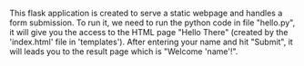 This flask application is created to serve a static webpage and handles a form submission. To run it, we need to run the python code in file "hello.py", it will give you the access to the HTML page "Hello There" (created by the 'index.html' file in 'templates'). After entering your name and hit "Submit", it will leads you to the result page which is "Welcome 'name'!".
